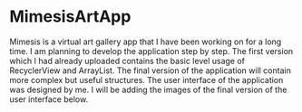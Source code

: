 # MimesisArtApp

Mimesis is a virtual art gallery app that I have been working on for a long time.
I am planning to develop the application step by step.
The first version which I had already uploaded contains the basic level usage of RecyclerView and ArrayList.
The final version of the application will contain more complex  but useful structures.
The user interface of the application was designed by me.
I will be adding the images of the final version of the user interface below.
